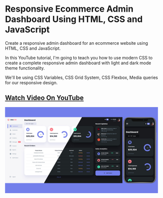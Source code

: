 # Responsive Ecommerce Admin Dashboard Using HTML, CSS and JavaScript

Create a responsive admin dashboard for an ecommerce website using HTML, CSS and JavaScript.

In this YouTube tutorial, I'm going to teach you how to use modern CSS to create a complete responsive admin dashboard with light and dark mode theme functionality.

We'll be using CSS Variables, CSS Grid System, CSS Flexbox, Media queries for our responsive design.

## [Watch Video On YouTube](https://youtu.be/BOF79TAIkYQ)

![](thumbnail.jpg)
